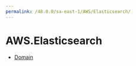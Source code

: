 ```yaml
---
permalink: /48.0.0/sa-east-1/AWS/Elasticsearch/
---
```


# AWS.Elasticsearch



* [Domain](Domain.md)